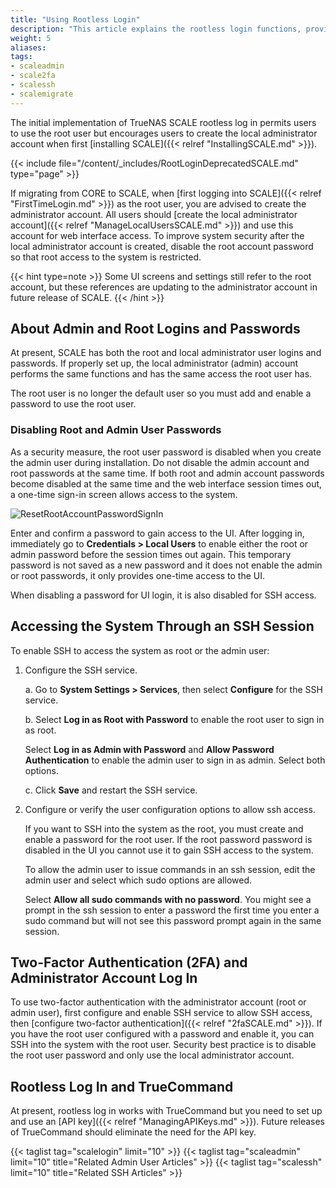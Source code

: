 ```yaml
---
title: "Using Rootless Login"
description: "This article explains the rootless login functions, provides instructions on properly configuring SSH, working with the admin and root user passwords, and other functions to be aware of."
weight: 5
aliases:
tags:
- scaleadmin
- scale2fa
- scalessh
- scalemigrate
---
```



The initial implementation of TrueNAS SCALE rootless log in permits users to use the root user but encourages users to create the local administrator account when first [installing SCALE]({{< relref "InstallingSCALE.md" >}}).

{{< include file="/content/_includes/RootLoginDeprecatedSCALE.md" type="page" >}}

If migrating from CORE to SCALE, when [first logging into SCALE]({{< relref "FirstTimeLogin.md" >}}) as the root user, you are advised to create the administrator account. 
All users should [create the local administrator account]({{< relref "ManageLocalUsersSCALE.md" >}}) and use this account for web interface access.
To improve system security after the local administrator account is created, disable the root account password so that root access to the system is restricted.

{{< hint type=note >}}
Some UI screens and settings still refer to the root account, but these references are updating to the administrator account in future release of SCALE.
{{< /hint >}}

##  About Admin and Root Logins and Passwords

At present, SCALE has both the root and local administrator user logins and passwords. 
If properly set up, the local administrator (admin) account performs the same functions and has the same access the root user has. 

The root user is no longer the default user so you must add and enable a password to use the root user.

### Disabling Root and Admin User Passwords

As a security measure, the root user password is disabled when you create the admin user during installation.
Do not disable the admin account and root passwords at the same time.
If both root and admin account passwords become disabled at the same time and the web interface session times out, a one-time sign-in screen allows access to the system.

![ResetRootAccountPasswordSignIn](/images/SCALE/22.12/ResetRootAccountPasswordSignIn.png "Reset Root Password Sign-In Screen")

Enter and confirm a password to gain access to the UI. After logging in, immediately go to **Credentials > Local Users** to enable either the root or admin password before the session times out again.
This temporary password is not saved as a new password and it does not enable the admin or root passwords, it only provides one-time access to the UI.

When disabling a password for UI login, it is also disabled for SSH access.

## Accessing the System Through an SSH Session

To enable SSH to access the system as root or the admin user: 

1. Configure the SSH service.

   a. Go to **System Settings > Services**, then select **Configure** for the SSH service.

   b. Select **Log in as Root with Password** to enable the root user to sign in as root. 

      Select **Log in as Admin with Password** and **Allow Password Authentication** to enable the admin user to sign in as admin. Select both options.
   
   c. Click **Save** and restart the SSH service.

2. Configure or verify the user configuration options to allow ssh access.
   
   If you want to SSH into the system as the root, you must create and enable a password for the root user. 
   If the root password password is disabled in the UI you cannot use it to gain SSH access to the system.

   To allow the admin user to issue commands in an ssh session, edit the admin user and select which sudo options are allowed.

   Select **Allow all sudo commands with no password**.
   You might see a prompt in the ssh session to enter a password the first time you enter a sudo command but will not see this password prompt again in the same session.

## Two-Factor Authentication (2FA) and Administrator Account Log In

To use two-factor authentication with the administrator account (root or admin user), first configure and enable SSH service to allow SSH access, then [configure two-factor authentication]({{< relref "2faSCALE.md" >}}). 
If you have the root user configured with a password and enable it, you can SSH into the system with the root user. Security best practice is to disable the root user password and only use the local administrator account.

## Rootless Log In and TrueCommand

At present, rootless log in works with TrueCommand but you need to set up and use an [API key]({{< relref "ManagingAPIKeys.md" >}}). Future releases of TrueCommand should eliminate the need for the API key.

{{< taglist tag="scalelogin" limit="10" >}}
{{< taglist tag="scaleadmin" limit="10" title="Related Admin User Articles" >}}
{{< taglist tag="scalessh" limit="10" title="Related SSH Articles" >}}